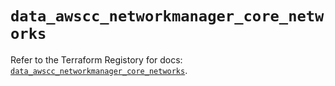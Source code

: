 # `data_awscc_networkmanager_core_networks`

Refer to the Terraform Registory for docs: [`data_awscc_networkmanager_core_networks`](https://registry.terraform.io/providers/hashicorp/awscc/0.70.0/docs/data-sources/networkmanager_core_networks).
